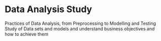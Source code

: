 # Data Analysis Study
Practices of Data Analysis, from Preprocessing to Modelling and Testing
Study of Data sets and models and understand business objectives and how to achieve them
